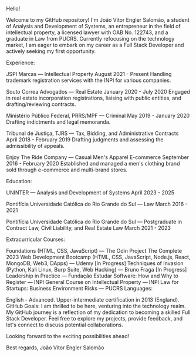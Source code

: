 Hello!

Welcome to my GitHub repository! I'm João Vitor Engler Salomão, a student of Analysis and Development of Systems, an entrepreneur in the field of intellectual property, a licensed lawyer with OAB No. 122743, and a graduate in Law from PUCRS. Currently refocusing on the technology market, I am eager to embark on my career as a Full Stack Developer and actively seeking my first opportunity.

Experience:

JSPI Marcas — Intellectual Property
August 2021 - Present
Handling trademark registration services with the INPI for various companies.

Souto Correa Advogados — Real Estate
January 2020 - July 2020
Engaged in real estate incorporation registrations, liaising with public entities, and drafting/reviewing contracts.

Ministério Público Federal, PRRS/MPF — Criminal
May 2019 - January 2020
Drafting indictments and legal memoranda.

Tribunal de Justiça, TJRS — Tax, Bidding, and Administrative Contracts
April 2018 - February 2019
Drafting judgments and assessing the admissibility of appeals.

Enjoy The Ride Company — Casual Men's Apparel E-commerce
September 2016 - February 2020
Established and managed a men's clothing brand sold through e-commerce and multi-brand stores.

Education:

UNINTER — Analysis and Development of Systems
April 2023 - 2025

Pontifícia Universidade Católica do Rio Grande do Sul — Law
March 2016 - 2021

Pontifícia Universidade Católica do Rio Grande do Sul — Postgraduate in Contract Law, Civil Liability, and Real Estate Law
March 2021 - 2023

Extracurricular Courses:

Foundations (HTML, CSS, JavaScript) — The Odin Project
The Complete 2023 Web Development Bootcamp (HTML, CSS, JavaScript, Node.js, React, MongoDB, Web3, DApps) — Udemy [In Progress]
Techniques of Invasion (Python, Kali Linux, Burp Suite, Web Hacking) — Bruno Fraga [In Progress]
Leadership in Practice — Fundação Estudar
Software: How and Why to Register — INPI
General Course on Intellectual Property — INPI
Law for Startups: Business Environment Risks — PUCRS
Languages:
      
English - Advanced.
Upper-intermediate certification in 2013 (England).
GitHub Goals:
I am thrilled to be here, venturing into the technology realm. My GitHub journey is a reflection of my dedication to becoming a skilled Full Stack Developer. Feel free to explore my projects, provide feedback, and let's connect to discuss potential collaborations.

Looking forward to the exciting possibilities ahead!

Best regards,
João Vitor Engler Salomão
